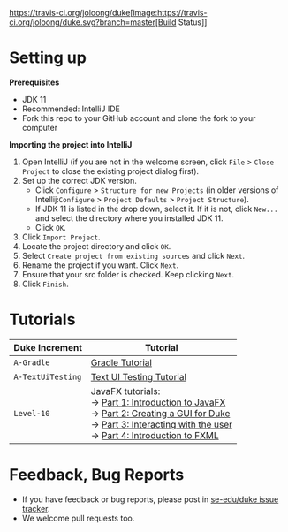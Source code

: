 https://travis-ci.org/joloong/duke[image:https://travis-ci.org/joloong/duke.svg?branch=master[Build Status]]

# Setting up

**Prerequisites**

- JDK 11
- Recommended: IntelliJ IDE
- Fork this repo to your GitHub account and clone the fork to your computer

**Importing the project into IntelliJ**

1. Open IntelliJ (if you are not in the welcome screen, click `File` > `Close Project` to close the existing project dialog first).
1. Set up the correct JDK version.
   - Click `Configure` > `Structure for new Projects` (in older versions of Intellij:`Configure` > `Project Defaults` > `Project Structure`).
   - If JDK 11 is listed in the drop down, select it. If it is not, click `New...` and select the directory where you installed JDK 11.
   - Click `OK`.
1. Click `Import Project`.
1. Locate the project directory and click `OK`.
1. Select `Create project from existing sources` and click `Next`.
1. Rename the project if you want. Click `Next`.
1. Ensure that your src folder is checked. Keep clicking `Next`.
1. Click `Finish`.

# Tutorials

| Duke Increment    | Tutorial                                                                                                                                                                                        |
| ----------------- | ----------------------------------------------------------------------------------------------------------------------------------------------------------------------------------------------- |
| `A-Gradle`        | [Gradle Tutorial](tutorials/gradleTutorial.md)                                                                                                                                                  |
| `A-TextUiTesting` | [Text UI Testing Tutorial](tutorials/textUiTestingTutorial.md)                                                                                                                                  |
| `Level-10`        | JavaFX tutorials:<br>→ [Part 1: Introduction to JavaFX][fx1]<br>→ [Part 2: Creating a GUI for Duke][fx2]<br>→ [Part 3: Interacting with the user][fx3]<br>→ [Part 4: Introduction to FXML][fx4] |

[fx1]: tutorials/javaFxTutorialPart1.md
[fx2]: tutorials/javaFxTutorialPart2.md
[fx3]: tutorials/javaFxTutorialPart3.md
[fx4]: tutorials/javaFxTutorialPart4.md

# Feedback, Bug Reports

- If you have feedback or bug reports, please post in [se-edu/duke issue tracker](https://github.com/se-edu/duke/issues).
- We welcome pull requests too.
